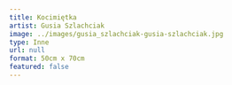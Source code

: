 ```yaml
---
title: Kocimiętka
artist: Gusia Szlachciak
image: ../images/gusia_szlachciak-gusia-szlachciak.jpg
type: Inne
url: null
format: 50cm x 70cm
featured: false
---
```

